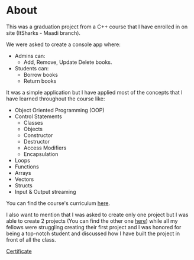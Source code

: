 # About

This was a graduation project from a C++ course that I have enrolled in on site (ItSharks - Maadi branch).


We were asked to create a console app where: 
* Admins can:
  * Add, Remove, Update Delete books.
* Students can:
  * Borrow books
  * Return books


It was a simple application but I have applied most of the concepts that I have learned throughout the course like: 
* Object Oriented Programming (OOP)
* Control Statements
  * Classes 
  * Objects
  * Constructor 
  * Destructor
  * Access Modifiers
  * Encapsulation
* Loops 
* Functions 
* Arrays 
* Vectors
* Structs
* Input & Output streaming 

You can find the course's curriculum [here](https://itsharks.co/c/mobile-app/course/c-plus-plus).

I also want to mention that I was asked to create only one project but I was able to create 2 projects (You can find the other one 
[here](https://github.com/HusseinSamy/Basic-Banking-System-Aug-2021)) while all 
my fellows were struggling creating their first project and I was honored for being a top-notch student and discussed
how I have built the project in front of all the class. 

[Certificate](https://drive.google.com/file/d/1a_9aw045SCsSzfFTMgootj09EuZTcqeO/view?usp=sharing)
